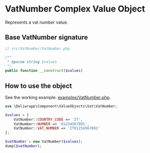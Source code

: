 VatNumber Complex Value Object
============================

Represents a vat number value.

## Base VatNumber signature

```php
// src/VatNumber/VatNumber.php

/**
 * @param string $values
 */
public function __construct($values)
```

## How to use the object

See the working example: [examples/VatNumber.php](examples/VatNumber.php).

```php
use \Deliwrapp\Component\ValueObjects\Vat\VatNumber;

$values = [
    VatNumber::COUNTRY_CODE => 'IT',
    VatNumber::NUMBER => '01234567891',
    VatNumber::VAT_NUMBER => 'IT01234567891'
];

$vatNumber = new VatNumber($values);
dump($vatNumber);
```